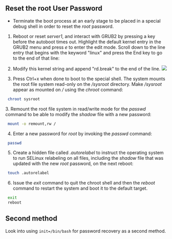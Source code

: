 ## Reset the root User Password

- Terminate the boot process at an early stage to be placed in a special debug shell in order to reset the *root* password.

1. Reboot or reset *server1*, and interact with GRUB2 by pressing a key before the autoboot times out. Highlight the default kernel entry in the GRUB2 menu and press *e* to enter the edit mode. Scroll down to the line entry that begins with the keyword "linux" and press the End key to go to the end of that line:

2. Modify this kernel string and append "rd.break" to the end of the line. 
![](/images/Pasted%20image%2020240321045933.png)

1. Press Ctrl+x when done to boot to the special shell. The system mounts the root file system read-only on the */sysroot* directory. Make */sysroot* appear as mounted on */* using the *chroot* command:
```bash
 chroot sysroot
```

3\. Remount the root file system in read/write mode for the *passwd* command to be able to modify the *shadow* file with a new password:
```bash
 mount -o remount,rw /
```

4. Enter a new password for *root* by invoking the *passwd* command:
```bash
 passwd
```

5. Create a hidden file called *.autorelabel* to instruct the operating system to run SELinux relabeling on all files, including the *shadow* file that was updated with the new *root* password, on the next reboot:
```bash
 touch .autorelabel
```

6. Issue the *exit* command to quit the chroot shell and then the *reboot* command to restart the system and boot it to the default target.
```bash
 exit
 reboot
```

## Second method

Look into using `init=/bin/bash` for password recovery as a second method. 